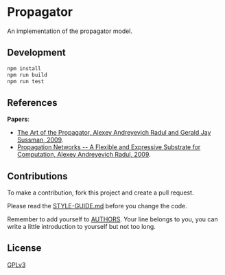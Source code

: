 # Propagator

An implementation of the propagator model.

## Development

```sh
npm install
npm run build
npm run test
```

## References

**Papers**:

- [The Art of the Propagator, Alexey Andreyevich Radul and Gerald Jay Sussman, 2009](./docs/references/2009-the-art-of-the-propagator.pdf).
- [Propagation Networks -- A Flexible and Expressive Substrate for Computation, Alexey Andreyevich Radul, 2009](./docs/references/2009-propagation-networks--a-flexible-and-expressive-substrate-for-computation.pdf).

## Contributions

To make a contribution, fork this project and create a pull request.

Please read the [STYLE-GUIDE.md](STYLE-GUIDE.md) before you change the code.

Remember to add yourself to [AUTHORS](AUTHORS).
Your line belongs to you, you can write a little
introduction to yourself but not too long.

## License

[GPLv3](LICENSE)
